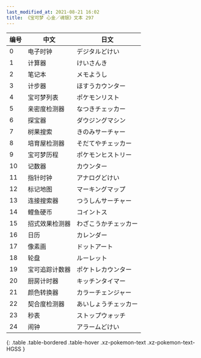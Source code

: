 ```yaml
---
last_modified_at: 2021-08-21 16:02
title: 《宝可梦 心金／魂银》文本 297
---
```

| 编号 | 中文 | 日文 |
| ---- | ---- | ---- |
| 0 | 电子时钟 | デジタルどけい |
| 1 | 计算器 | けいさんき |
| 2 | 笔记本 | メモようし |
| 3 | 计步器 | ほすうカウンター |
| 4 | 宝可梦列表 | ポケモンリスト |
| 5 | 亲密度检测器 | なつきチェッカー |
| 6 | 探宝器 | ダウジングマシン |
| 7 | 树果搜索 | きのみサーチャー |
| 8 | 培育屋检测器 | そだてやチェッカー |
| 9 | 宝可梦历程 | ポケモンヒストリー |
| 10 | 记数器 | カウンター |
| 11 | 指针时钟 | アナログどけい |
| 12 | 标记地图 | マーキングマップ |
| 13 | 连接搜索器 | つうしんサーチャー |
| 14 | 鲤鱼硬币 | コイントス |
| 15 | 招式效果检测器 | わざこうかチェッカー |
| 16 | 日历 | カレンダー |
| 17 | 像素画 | ドットアート |
| 18 | 轮盘 | ルーレット |
| 19 | 宝可追踪计数器 | ポケトレカウンター |
| 20 | 厨房计时器 | キッチンタイマー |
| 21 | 颜色转换器 | カラーチェンジャー |
| 22 | 契合度检测器 | あいしょうチェッカー |
| 23 | 秒表 | ストップウォッチ |
| 24 | 闹钟 | アラームどけい |
{: .table .table-bordered .table-hover .xz-pokemon-text .xz-pokemon-text-HGSS }